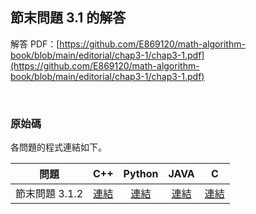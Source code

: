 ## 節末問題 3.1 的解答

解答 PDF：[https://github.com/E869120/math-algorithm-book/blob/main/editorial/chap3-1/chap3-1.pdf](https://github.com/E869120/math-algorithm-book/blob/main/editorial/chap3-1/chap3-1.pdf)

<br />

### 原始碼

各問題的程式連結如下。

| 問題 | C++ | Python | JAVA | C |
|:---:|:---:|:---:|:---:|:---:|
| 節末問題 3.1.2 | [連結](https://github.com/facespublications/math-algorithm-book_tw/blob/main/editorial_ch/chap3-1/prob3-1-2.cpp) | [連結](https://github.com/facespublications/math-algorithm-book_tw/blob/main/editorial_ch/chap3-1/prob3-1-2.py) | [連結](https://github.com/facespublications/math-algorithm-book_tw/blob/main/editorial_ch/chap3-1/prob3-1-2.java) | [連結](https://github.com/facespublications/math-algorithm-book_tw/blob/main/editorial_ch/chap3-1/prob3-1-2.c) |
